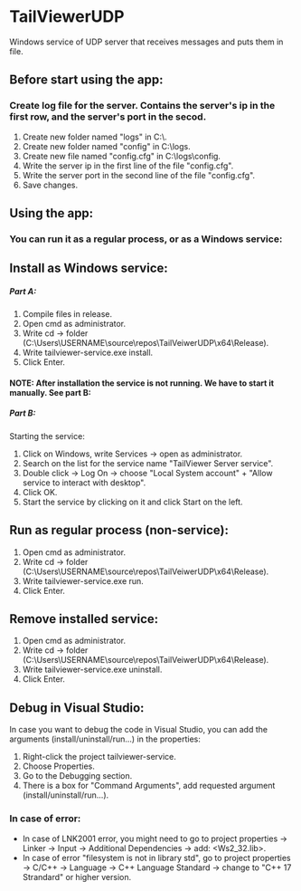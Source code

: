 # TailViewerUDP
Windows service of UDP server that receives messages and puts them in file.

## Before start using the app:
### Create log file for the server. Contains the server's ip in the first row, and the server's port in the secod.
1. Create new folder named "logs" in C:\\.
2. Create new folder named "config" in C:\\logs.
3. Create new file named "config.cfg" in C:\\logs\config.
4. Write the server ip in the first line of the file "config.cfg".
5. Write the server port in the second line of the file "config.cfg".
6. Save changes.

## Using the app:
### You can run it as a regular process, or as a Windows service:
## Install as Windows service:
##### Part A:
1. Compile files in release.
2. Open cmd as administrator.
3. Write cd -> folder (C:\Users\USERNAME\source\repos\TailVeiwerUDP\x64\Release).
4. Write tailviewer-service.exe install.
5. Click Enter.

#### NOTE: After installation the service **is not running**. We have to start it manually. See part B:
##### Part B:
Starting the service:

1. Click on Windows, write Services -> open as administrator.
2. Search on the list for the service name "TailViewer Server service".
3. Double click -> Log On -> choose "Local System account" + "Allow service to interact with desktop".
4. Click OK.
5. Start the service by clicking on it and click Start on the left.


## Run as regular process (non-service):
1. Open cmd as administrator.
2. Write cd -> folder (C:\Users\USERNAME\source\repos\TailVeiwerUDP\x64\Release).
3. Write tailviewer-service.exe run.
4. Click Enter.

## Remove installed service:
1. Open cmd as administrator.
2. Write cd -> folder (C:\Users\USERNAME\source\repos\TailVeiwerUDP\x64\Release).
3. Write tailviewer-service.exe uninstall.
4. Click Enter.

## Debug in Visual Studio:
In case you want to debug the code in Visual Studio, you can add the arguments (install/uninstall/run...)
in the properties:
1. Right-click the project tailviewer-service.
2. Choose Properties.
3. Go to the Debugging section. 
4. There is a box for "Command Arguments", add requested argument (install/uninstall/run...).

### In case of error:
* In case of LNK2001 error, you might need to go to project properties -> Linker -> Input -> Additional Dependencies -> add: <Ws2_32.lib>.
* In case of error "filesystem is not in library std", go to project properties -> C/C++ -> Language -> C++ Language Standard -> change to "C++ 17 Strandard" or higher version. 

